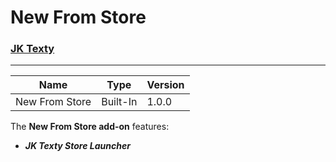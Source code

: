 # New From Store
### [JK Texty](https://github.com/Jackkillian/JK-Texty "JK Texty on GitHub")
---
Name|Type|Version
---|---|---
New From Store|Built-In|1.0.0

The __New From Store add-on__ features:  
- ___JK Texty Store Launcher___
